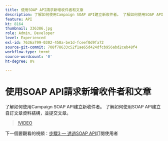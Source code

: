 ```yaml
---
title: 使用SOAP API請求新增收件者和文章
description: 了解如何使用Campaign SOAP API建立新收件者。 了解如何使用SOAP API建立自訂文章資料結構，並提交文章。
feature: API
kt: 8164
thumbnail: 336386.jpg
role: Admin, Developer
level: Experienced
exl-id: 7636a799-0302-458a-be1d-fceef0d9fa72
source-git-commit: 708f78633c52f1ae65d424dfcb956abd2ceb48f4
workflow-type: tm+mt
source-wordcount: '0'
ht-degree: 0%

---
```


# 使用SOAP API請求新增收件者和文章

了解如何使用Campaign SOAP API建立新收件者。 了解如何使用SOAP API建立自訂文章資料結構，並提交文章。

>[!VIDEO](https://video.tv.adobe.com/v/336386?quality=12)

下一個要觀看的視頻：[步驟3 — 透過SOAP API](/help/tutorial-using-soap-apis/subscribe-users-via-soap-api.md)訂閱使用者